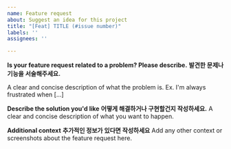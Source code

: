 ```yaml
---
name: Feature request
about: Suggest an idea for this project
title: "[Feat] TITLE (#issue number)"
labels: ''
assignees: ''

---
```


**Is your feature request related to a problem? Please describe.**
**발견한 문제나 기능을 서술해주세요.**

A clear and concise description of what the problem is. Ex. I'm always frustrated when [...]

**Describe the solution you'd like**
**어떻게 해결하거나 구현할건지 작성하세요.**
A clear and concise description of what you want to happen.

**Additional context**
**추가적인 정보가 있다면 작성하세요**
Add any other context or screenshots about the feature request here.
